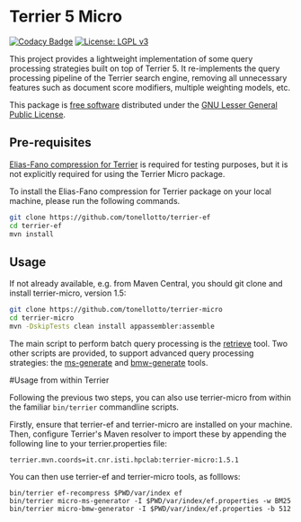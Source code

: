 # Terrier 5 Micro 

[![Codacy Badge](https://api.codacy.com/project/badge/Grade/be331c1b98ca42b588db6115c548df07)](https://www.codacy.com?utm_source=github.com&amp;utm_medium=referral&amp;utm_content=tonellotto/terrier-micro&amp;utm_campaign=Badge_Grade)
[![License: LGPL v3](https://img.shields.io/badge/License-LGPL%20v3-blue.svg)](https://www.gnu.org/licenses/lgpl-3.0)

This project provides a lightweight implementation of some query processing strategies built on top of Terrier 5. It re-implements the query processing pipeline of the Terrier search engine, removing all unnecessary features such as document score modifiers, multiple weighting models, etc.

This package is [free software](http://www.gnu.org/philosophy/free-sw.html) distributed under the [GNU Lesser General Public License](http://www.gnu.org/copyleft/lesser.html).

## Pre-requisites

[Elias-Fano compression for Terrier](https://github.com/tonellotto/terrier-ef) is required for testing purposes, but it is not explicitly required for using the Terrier Micro package.

To install the Elias-Fano compression for Terrier package on your local machine, please run the following commands.

```bash
git clone https://github.com/tonellotto/terrier-ef
cd terrier-ef
mvn install
```

## Usage

If not already available, e.g. from Maven Central, you should git clone and install terrier-micro, version 1.5:

```bash
git clone https://github.com/tonellotto/terrier-micro
cd terrier-micro
mvn -DskipTests clean install appassembler:assemble
```

The main script to perform batch query processing is the [retrieve](./docs/retrieve.md) tool.
Two other scripts are provided, to support advanced query processing strategies: the [ms-generate](./docs/ms-gen.md) and [bmw-generate](./docs/bmw-gen.md) tools.

#Usage from within Terrier

Following the previous two steps, you can also use terrier-micro from within the familiar `bin/terrier` commandline scripts.

Firstly, ensure that terrier-ef and terrier-micro are installed on your machine. Then, configure Terrier's Maven resolver to import these by appending the following line to your terrier.properties file:

    terrier.mvn.coords=it.cnr.isti.hpclab:terrier-micro:1.5.1
    
You can then use terrier-ef and terrier-micro tools, as folllows: 

    bin/terrier ef-recompress $PWD/var/index ef
    bin/terrier micro-ms-generator -I $PWD/var/index/ef.properties -w BM25
    bin/terrier micro-bmw-generator -I $PWD/var/index/ef.properties -b 512
